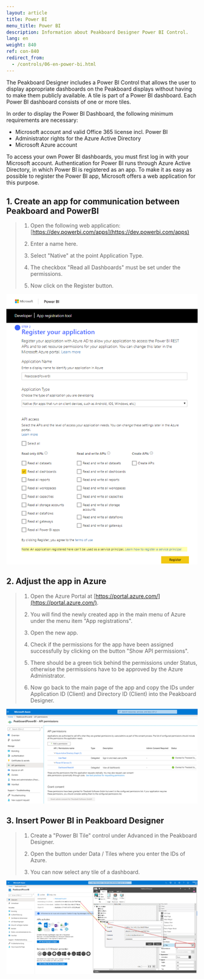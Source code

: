 ```yaml
---
layout: article
title: Power BI  
menu_title: Power BI
description: Information about Peakboard Designer Power BI Control.
lang: en
weight: 840
ref: con-840
redirect_from:
  - /controls/06-en-power-bi.html
---
```


The Peakboard Designer includes a Power BI Control that allows the user to display appropriate dashboards on the Peakboard displays without having to make them publicly available. A tile is part of a Power BI dashboard. Each Power BI dashboard consists of one or more tiles. 

In order to display the Power BI Dashboard, the following minimum requirements are necessary:

* Microsoft account and valid Office 365 license incl. Power BI
* Administrator rights for the Azure Active Directory
* Microsoft Azure account

To access your own Power BI dashboards, you must first log in with your Microsoft account. Authentication for Power BI runs through Azure Active Directory, in which Power BI is registered as an app.
To make it as easy as possible to register the Power BI app, Microsoft offers a web application for this purpose.


## 1. Create an app for communication between Peakboard and PowerBI

>    1. Open the following web application: [https://dev.powerbi.com/apps](https://dev.powerbi.com/apps)
>
>    2. Enter a name here.
>
>    3. Select "Native" at the point Application Type.
>
>    4. The checkbox "Read all Dashboards" must be set under the permissions.
>
>    5. Now click on the Register button.

![image_1](/assets/images/Controls/Controls-Power/ControlsPowerBI01.png)


## 2. Adjust the app in Azure

> 1. Open the Azure Portal at [https://portal.azure.com/](https://portal.azure.com/).
> 
> 2. You will find the newly created app in the main menu of Azure under the menu item "App registrations".
> 
> 3. Open the new app.
> 
> 4. Check if the permissions for the app have been assigned successfully by clicking on the button "Show API permissions".
> 
> 5. There should be a green tick behind the permissions under Status, otherwise the permissions have to be approved by the Azure Administrator.
> 
> 6. Now go back to the main page of the app and copy the IDs under Application ID (Client) and Directory ID (Client) into the Peakboard Designer.

![image_1](/assets/images/Controls/Controls-Power/ControlsPowerBI02.png)

## 3. Insert Power BI in Peakboard Designer

>   1. Create a "Power BI Tile" control under Advanced in the Peakboard Designer.
>
>   2. Open the button under Data / Tiles where you enter the IDs of Azure.
>
>   3. You can now select any tile of a dashboard.


![image_1](/assets/images/Controls/Controls-Power/ControlsPowerBI03.png)
